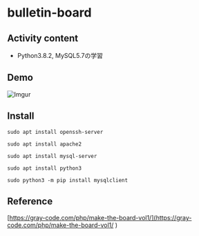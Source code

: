 # bulletin-board  
## Activity content  
* Python3.8.2, MySQL5.7の学習　　
## Demo  
![Imgur](https://i.imgur.com/AYX9OuI.png)
## Install  
```
sudo apt install openssh-server

sudo apt install apache2

sudo apt install mysql-server

sudo apt install python3

sudo python3 -m pip install mysqlclient
```  
## Reference  
[https://gray-code.com/php/make-the-board-vol1/](https://gray-code.com/php/make-the-board-vol1/
)
